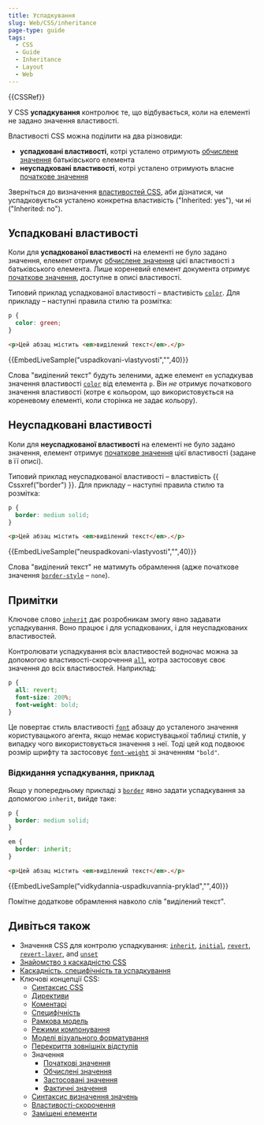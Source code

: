 ```yaml
---
title: Успадкування
slug: Web/CSS/inheritance
page-type: guide
tags:
  - CSS
  - Guide
  - Inheritance
  - Layout
  - Web
---
```


{{CSSRef}}

У CSS **успадкування** контролює те, що відбувається, коли на елементі не задано значення властивості.

Властивості CSS можна поділити на два різновиди:

- **успадковані властивості**, котрі усталено отримують [обчислене значення](/uk/docs/Web/CSS/computed_value) батьківського елемента
- **неуспадковані властивості**, котрі усталено отримують власне [початкове значення](/uk/docs/Web/CSS/initial_value)

Зверніться до визначення [властивостей CSS](/uk/docs/Web/CSS/Reference#pokazhchyk-kliuchovykh-sliv), аби дізнатися, чи успадковується усталено конкретна властивість ("Inherited: yes"), чи ні ("Inherited: no").

## Успадковані властивості

Коли для **успадкованої властивості** на елементі не було задано значення, елемент отримує [обчислене значення](/uk/docs/Web/CSS/computed_value) цієї властивості з батьківського елемента. Лише кореневий елемент документа отримує [початкове значення](/uk/docs/Web/CSS/initial_value), доступне в описі властивості.

Типовий приклад успадкованої властивості – властивість [`color`](/uk/docs/Web/CSS/color). Для прикладу – наступні правила стилю та розмітка:

```css
p {
  color: green;
}
```

```html
<p>Цей абзац містить <em>виділений текст</em>.</p>
```

{{EmbedLiveSample("uspadkovani-vlastyvosti","",40)}}

Слова "виділений текст" будуть зеленими, адже елемент `em` успадкував значення властивості [`color`](/uk/docs/Web/CSS/color) від елемента `p`. Він _не_ отримує початкового значення властивості (котре є кольором, що використовується на кореневому елементі, коли сторінка не задає кольору).

## Неуспадковані властивості

Коли для **неуспадкованої властивості** на елементі не було задано значення, елемент отримує [початкове значення](/uk/docs/Web/CSS/initial_value) цієї властивості (задане в її описі).

Типовий приклад неуспадкованої властивості – властивість {{ Cssxref("border") }}. Для прикладу – наступні правила стилю та розмітка:

```css
p {
  border: medium solid;
}
```

```html
<p>Цей абзац містить <em>виділений текст</em>.</p>
```

{{EmbedLiveSample("neuspadkovani-vlastyvosti","",40)}}

Слова "виділений текст" не матимуть обрамлення (адже початкове значення [`border-style`](/uk/docs/Web/CSS/border-style) – `none`).

## Примітки

Ключове слово [`inherit`](/uk/docs/Web/CSS/inherit) дає розробникам змогу явно задавати успадкування. Воно працює і для успадкованих, і для неуспадкованих властивостей.

Контролювати успадкування всіх властивостей водночас можна за допомогою властивості-скорочення [`all`](/uk/docs/Web/CSS/all), котра застосовує своє значення до всіх властивостей. Наприклад:

```css
p {
  all: revert;
  font-size: 200%;
  font-weight: bold;
}
```

Це повертає стиль властивості [`font`](/uk/docs/Web/CSS/font) абзацу до усталеного значення користувацького агента, якщо немає користувацької таблиці стилів, у випадку чого використовується значення з неї. Тоді цей код подвоює розмір шрифту та застосовує [`font-weight`](/uk/docs/Web/CSS/font-weight) зі значенням `"bold"`.

### Відкидання успадкування, приклад

Якщо у попередньому прикладі з [`border`](/uk/docs/Web/CSS/border) явно задати успадкування за допомогою `inherit`, вийде таке:

```css
p {
  border: medium solid;
}

em {
  border: inherit;
}
```

```html
<p>Цей абзац містить <em>виділений текст</em>.</p>
```

{{EmbedLiveSample("vidkydannia-uspadkuvannia-pryklad","",40)}}

Помітне додаткове обрамлення навколо слів "виділений текст".

## Дивіться також

- Значення CSS для контролю успадкування: [`inherit`](/uk/docs/Web/CSS/inherit), [`initial`](/uk/docs/Web/CSS/initial), [`revert`](/uk/docs/Web/CSS/revert), [`revert-layer`](/uk/docs/Web/CSS/revert-layer), and [`unset`](/uk/docs/Web/CSS/unset)
- [Знайомство з каскадністю CSS](/uk/docs/Web/CSS/Cascade)
- [Каскадність, специфічність та успадкування](/uk/docs/Learn/CSS/Building_blocks/Cascade_and_inheritance)
- Ключові концепції CSS:
  - [Синтаксис CSS](/uk/docs/Web/CSS/Syntax)
  - [Директиви](/uk/docs/Web/CSS/At-rule)
  - [Коментарі](/uk/docs/Web/CSS/Comments)
  - [Специфічність](/uk/docs/Web/CSS/Specificity)
  - [Рамкова модель](/uk/docs/Web/CSS/CSS_Box_Model/Introduction_to_the_CSS_box_model)
  - [Режими компонування](/uk/docs/Web/CSS/Layout_mode)
  - [Моделі візуального форматування](/uk/docs/Web/CSS/Visual_formatting_model)
  - [Перекриття зовнішніх відступів](/uk/docs/Web/CSS/CSS_Box_Model/Mastering_margin_collapsing)
  - Значення
    - [Початкові значення](/uk/docs/Web/CSS/initial_value)
    - [Обчислені значення](/uk/docs/Web/CSS/computed_value)
    - [Застосовані значення](/uk/docs/Web/CSS/used_value)
    - [Фактичні значення](/uk/docs/Web/CSS/actual_value)
  - [Синтаксис визначення значень](/uk/docs/Web/CSS/Value_definition_syntax)
  - [Властивості-скорочення](/uk/docs/Web/CSS/Shorthand_properties)
  - [Заміщені елементи](/uk/docs/Web/CSS/Replaced_element)
